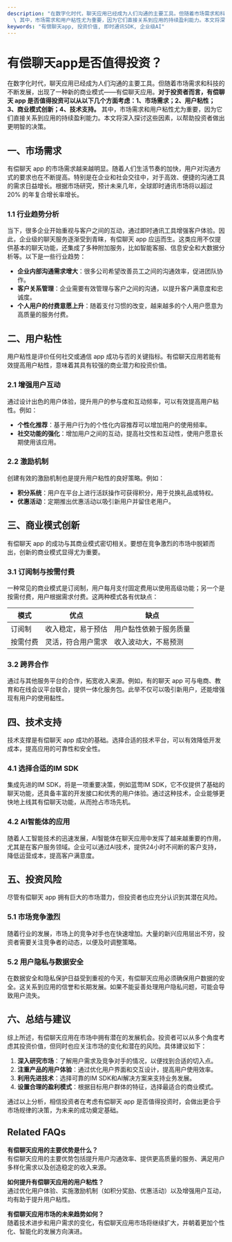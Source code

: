 ```yaml
---
description: "在数字化时代，聊天应用已经成为人们沟通的主要工具。但随着市场需求和科技的不断发展，出现了一种新的商业模式——有偿聊天应用。**对于投资者而言，有偿聊天 app 是否值得投资可以从以下几个方面考虑：1、市场需求；2、用户粘性；3、商业模式创新；4、技术支持。**\
  \ 其中，市场需求和用户粘性尤为重要，因为它们直接关系到应用的持续盈利能力。本文将深入探讨这些因素，以帮助投资者做出更明智的决策。"
keywords: "有偿聊天app, 投资价值, 即时通讯SDK, 企业级AI"
---
```

# 有偿聊天app是否值得投资？

在数字化时代，聊天应用已经成为人们沟通的主要工具。但随着市场需求和科技的不断发展，出现了一种新的商业模式——有偿聊天应用。**对于投资者而言，有偿聊天 app 是否值得投资可以从以下几个方面考虑：1、市场需求；2、用户粘性；3、商业模式创新；4、技术支持。** 其中，市场需求和用户粘性尤为重要，因为它们直接关系到应用的持续盈利能力。本文将深入探讨这些因素，以帮助投资者做出更明智的决策。

## 一、市场需求

有偿聊天 app 的市场需求越来越明显。随着人们生活节奏的加快，用户对沟通方式的要求也在不断提高。特别是在企业和社会交往中，对于高效、便捷的沟通工具的需求日益增长。根据市场研究，预计未来几年，全球即时通讯市场将以超过 20% 的年复合增长率增长。

### 1.1 行业趋势分析

当下，很多企业开始重视与客户之间的互动，通过即时通讯工具增强客户体验。因此，企业级的聊天服务逐渐受到青睐，有偿聊天 app 应运而生。这类应用不仅提供基本的聊天功能，还集成了多种附加服务，比如智能客服、信息安全和大数据分析等。以下是一些行业趋势：

- **企业内部沟通需求增大**：很多公司希望改善员工之间的沟通效率，促进团队协作。
- **客户关系管理**：企业需要有效管理与客户之间的沟通，以提升客户满意度和忠诚度。
- **个人用户的付费意愿上升**：随着支付习惯的改变，越来越多的个人用户愿意为高质量的服务付费。

## 二、用户粘性

用户粘性是评价任何社交或通信 app 成功与否的关键指标。有偿聊天应用若能有效提高用户粘性，意味着其具有较强的商业潜力和投资价值。

### 2.1 增强用户互动

通过设计出色的用户体验，提升用户的参与度和互动频率，可以有效提高用户粘性。例如：

- **个性化推荐**：基于用户行为的个性化内容推荐可以增加用户的使用频率。
- **社交功能的强化**：增加用户之间的互动，提高社交性和互动性，使用户愿意长期使用该应用。

### 2.2 激励机制

创建有效的激励机制也是提升用户粘性的良好策略。例如：

- **积分系统**：用户在平台上进行活跃操作可获得积分，用于兑换礼品或特权。
- **优惠活动**：定期推出优惠活动以吸引新用户并留住老用户。

## 三、商业模式创新

有偿聊天 app 的成功与其商业模式密切相关。要想在竞争激烈的市场中脱颖而出，创新的商业模式显得尤为重要。

### 3.1 订阅制与按需付费

一种常见的商业模式是订阅制，用户每月支付固定费用以使用高级功能；另一个是按需付费，用户根据需求付费。这两种模式各有优缺点：

| 模式         | 优点                           | 缺点                       |
| ------------ | ------------------------------ | -------------------------- |
| 订阅制       | 收入稳定，易于预估           | 用户黏性依赖于服务质量    |
| 按需付费     | 灵活，符合用户需求           | 收入波动大，不易预测      |

### 3.2 跨界合作

通过与其他服务平台的合作，拓宽收入来源。例如，有的聊天 app 可与电商、教育和在线会议平台联合，提供一体化服务包。此举不仅可以吸引新用户，还能增强现有用户的使用黏性。

## 四、技术支持

技术支撑是有偿聊天 app 成功的基础。选择合适的技术平台，可以有效降低开发成本，提高应用的可靠性和安全性。

### 4.1 选择合适的IM SDK

集成先进的IM SDK，将是一项重要决策，例如蓝莺IM SDK，它不仅提供了基础的聊天功能，还具备丰富的开发接口和优秀的用户体验。通过这种技术，企业能够更快地上线其有偿聊天功能，从而抢占市场先机。

### 4.2 AI智能体的应用

随着人工智能技术的迅速发展，AI智能体在聊天应用中发挥了越来越重要的作用，尤其是在客户服务领域。企业可以通过AI技术，提供24小时不间断的客户支持，降低运营成本，提高客户满意度。

## 五、投资风险

尽管有偿聊天 app 拥有巨大的市场潜力，但投资者也应充分认识到其潜在风险。

### 5.1 市场竞争激烈

随着行业的发展，市场上的竞争对手也在快速增加。大量的新兴应用层出不穷，投资者需要关注竞争者的动态，以便及时调整策略。

### 5.2 用户隐私与数据安全

在数据安全和隐私保护日益受到重视的今天，有偿聊天应用必须确保用户数据的安全。这关系到应用的信誉和长期发展。如果不能妥善处理用户隐私问题，可能会导致用户流失。

## 六、总结与建议

综上所述，有偿聊天应用在市场中拥有潜在的发展机会。投资者可以从多个角度考虑其投资价值，但同时也应关注市场的变化和潜在的风险。具体建议如下：

1. **深入研究市场**：了解用户需求及竞争对手的情况，以便找到合适的切入点。
2. **注重产品的用户体验**：通过优化用户界面和交互设计，提高用户使用效率。
3. **利用先进技术**：选择可靠的IM SDK和AI解决方案来支持业务发展。
4. **设置合理的盈利模式**：根据目标用户群体的特征，选择最适合的商业模式。

通过以上分析，相信投资者在考虑有偿聊天 app 是否值得投资时，会做出更合乎市场规律的决策，为未来的成功奠定基础。

## Related FAQs

**有偿聊天应用的主要优势是什么？**  
有偿聊天应用的主要优势包括提升用户沟通效率、提供更高质量的服务、满足用户多样化需求以及创造稳定的收入来源。

**如何提升有偿聊天应用的用户粘性？**  
通过优化用户体验、实施激励机制（如积分奖励、优惠活动）以及增强用户互动，均有助于提升用户粘性。

**有偿聊天应用市场的未来趋势如何？**  
随着技术进步和用户需求的变化，有偿聊天应用市场将继续扩大，并朝着更加个性化、智能化的发展方向演进。
